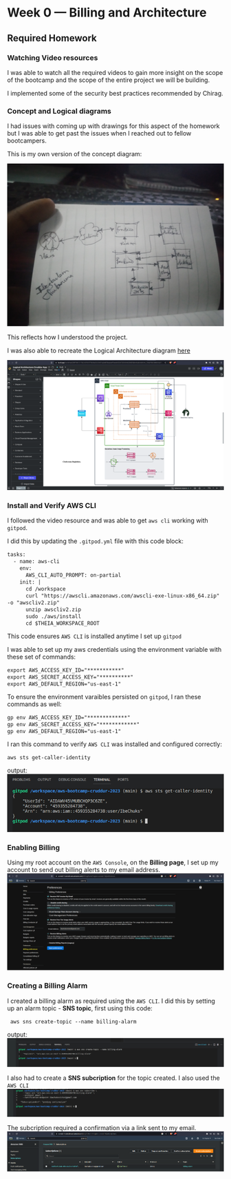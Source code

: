 # Week 0 — Billing and Architecture

## Required Homework

### Watching Video resources
I was able to watch all the required videos to gain more insight on the scope of the bootcamp and the scope of the entire project we will be building.

I implemented some of the security best practices recommended by Chirag.

### Concept and Logical diagrams
I had issues with coming up with drawings for this aspect of the homework but I was able to get past the issues when I reached out to fellow bootcampers.

This is my own version of the concept diagram:

![cruddur-concept-diagram](./week-0-asset/cruddur-concept-architecture-diagram.png)
<br>

This reflects how I understood the project.

I was also able to recreate the Logical Architecture diagram [here](https://lucid.app/lucidchart/58f70b13-17b2-4378-977b-04a55c54451e/edit?viewport_loc=-248%2C192%2C2231%2C1253%2C0_0&invitationId=inv_33da70b3-8d0d-4a57-a006-b526045dc68e) <br>

![cruddur-logical-architecture-diagram](./week-0-asset/cruddur-logical-architecture-diagram.png)
<br>


### Install and Verify AWS CLI
I followed the video resource and was able to get ```aws cli``` working with ```gitpod```.

I did this by updating the ```.gitpod.yml``` file with this code block:

```
tasks:
  - name: aws-cli
    env:
      AWS_CLI_AUTO_PROMPT: on-partial
    init: |
      cd /workspace
      curl "https://awscli.amazonaws.com/awscli-exe-linux-x86_64.zip" -o "awscliv2.zip"
      unzip awscliv2.zip
      sudo ./aws/install
      cd $THEIA_WORKSPACE_ROOT
```
This code ensures ```AWS CLI``` is installed anytime I set up ```gitpod```

I was able to set up my aws credentials using the environment variable with these set of commands:

```
export AWS_ACCESS_KEY_ID="***********"
export AWS_SECRET_ACCESS_KEY="**********"
export AWS_DEFAULT_REGION="us-east-1"
```
To ensure the environment varaibles persisted on ```gitpod```, I ran these commands as well:

```
gp env AWS_ACCESS_KEY_ID="*************"
gp env AWS_SECRET_ACCESS_KEY="************"
gp env AWS_DEFAULT_REGION="us-east-1"
```

I ran this command to verify ```AWS CLI``` was installed and configured correctly:
```
aws sts get-caller-identity
```
output:
<br>
![aws-cli-config](./week-0-asset/aws-cli-config.png)
<br>

### Enabling Billing
Using my root account on the ```AWS Console```, on the **Billing page**, I set up my account to send out billing alerts to my email address.
![Billing page](./week-0-asset/billing-page-showing-alerts-set-up.png)
<br>

### Creating a Billing Alarm
I created a billing alarm as required using the ```AWS CLI```.
I did this by setting up an alarm topic - **SNS topic**, first using this code:
```
 aws sns create-topic --name billing-alarm
 ```
 output:
 ![sns output](./week-0-asset/sns-topic-output.png)
 <br>

 I also had to create a **SNS subcription** for the topic created. I also used the ```AWS CLI```
 ![sns sub](./week-0-asset/sns-subscription.png)
 <br>

 The subcription required a confirmation via a link sent to my email.
 ![](./week-0-asset/sns-sub-confirmation.png)